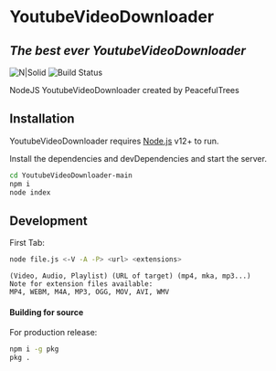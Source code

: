 # YoutubeVideoDownloader
## _The best ever YoutubeVideoDownloader_

![N|Solid](https://img.guildedcdn.com/ContentMediaGenericFiles/d6dacda4bfb6843ee54e74cba564a333-Full.webp?w=722&h=121)
![Build Status](https://img.guildedcdn.com/ContentMediaGenericFiles/136e82386b90856a57f1cfca823b9efb-Full.webp?w=827&h=119)

NodeJS YoutubeVideoDownloader created by PeacefulTrees

## Installation

YoutubeVideoDownloader requires [Node.js](https://nodejs.org/) v12+ to run.

Install the dependencies and devDependencies and start the server.

```sh
cd YoutubeVideoDownloader-main
npm i
node index
```

## Development

First Tab:

```sh
node file.js <-V -A -P> <url> <extensions>
```
```
(Video, Audio, Playlist) (URL of target) (mp4, mka, mp3...)
Note for extension files available:
MP4, WEBM, M4A, MP3, OGG, MOV, AVI, WMV
```

#### Building for source

For production release:

```sh
npm i -g pkg
pkg .
```
